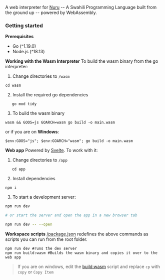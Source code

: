A web interpreter for [Nuru](https://github.com/NuruProgramming/Nuru) -- A Swahili Programming Language built from the ground up -- powered by WebAssembly.  

### Getting started

**Prerequisites**
+ Go (^1.19.0)
+ Node.js (^18.13)

**Working with the Wasm Interpreter**
To build the wasm binary from the go interpreter: 

1. Change directories to `/wasm`

```shell
cd wasm
```

2. Install the required go dependencies
   
``` shell
   go mod tidy
```

3. To build the wasm binary

```shell
wasm && GOOS=js GOARCH=wasm go build -o main.wasm
```

or if you are on **Windows**:

```shell
$env:GOOS="js"; $env:GOARCH="wasm"; go build -o main.wasm
```

**Web app**
Powered by [Svelte](https://svelte.dev/). To work with it:

1. Change directories to `/app`
   
```shell
   cd app
```

2. Install dependencies

```shell
npm i
```

3. To start a development server:

```bash
npm run dev

# or start the server and open the app in a new browser tab

npm run dev -- --open
```

**Workspace scripts**
[/package.json](https://github.com/Heracraft/nuru-playground/blob/0af828dc5a8fff8eb92ecb8ccd188eecd1cf1dc6/package.json#L6) redefines the above commands as scripts you can run from the root folder.

```shell
npm run dev #runs the dev server
npm run build:wasm #Builds the wasm binary and copies it over to the web app
```

> If you are on windows, edit the [build:wasm](https://github.com/Heracraft/nuru-playground/blob/0af828dc5a8fff8eb92ecb8ccd188eecd1cf1dc6/package.json#L11C18-L11C101) script and replace `cp` with `copy` or `Copy Item`
